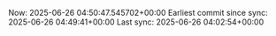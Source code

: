 Now: 2025-06-26 04:50:47.545702+00:00 Earliest commit since sync: 2025-06-26 04:49:41+00:00 Last sync: 2025-06-26 04:02:54+00:00
